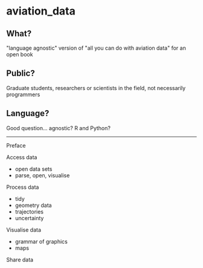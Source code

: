 # aviation_data



## What?

"language agnostic" version of "all you can do with aviation data" for an open book

## Public?

Graduate students, researchers or scientists in the field, not necessarily programmers

## Language?

Good question... agnostic? R and Python?

------------------------------- 

Preface


Access data

- open data sets
- parse, open, visualise

Process data

- tidy
- geometry data
- trajectories
- uncertainty

Visualise data

- grammar of graphics
- maps

Share data
